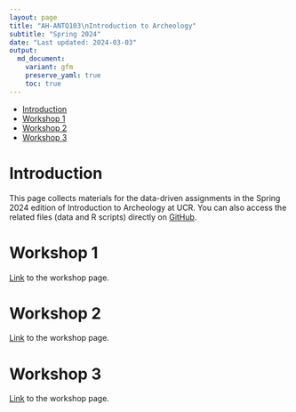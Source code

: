 ```yaml
---
layout: page
title: "AH-ANTQ103\nIntroduction to Archeology"
subtitle: "Spring 2024"
date: "Last updated: 2024-03-03"
output:
  md_document:
    variant: gfm
    preserve_yaml: true
    toc: true
---
```


- [Introduction](#introduction)
- [Workshop 1](#workshop-1)
- [Workshop 2](#workshop-2)
- [Workshop 3](#workshop-3)

# Introduction

This page collects materials for the data-driven assignments in the
Spring 2024 edition of Introduction to Archeology at UCR. You can also
access the related files (data and R scripts) directly on
[GitHub](https://github.com/ucrdatacenter/projects/tree/main/AH-ANTQ103).

# Workshop 1

[Link](workshop1) to the workshop page.

# Workshop 2

[Link](workshop2) to the workshop page.

# Workshop 3

[Link](workshop3) to the workshop page.
